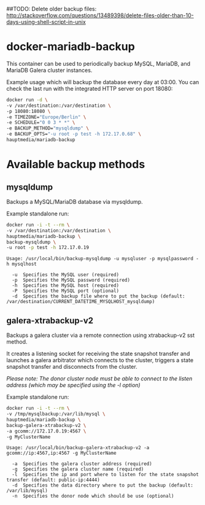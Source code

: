 ##TODO: Delete older backup files: http://stackoverflow.com/questions/13489398/delete-files-older-than-10-days-using-shell-script-in-unix

# docker-mariadb-backup

This container can be used to periodically backup MySQL, MariaDB, and MariaDB Galera cluster instances.

Example usage which will backup the database every day at 03:00. You can check the last run with the integrated HTTP server on port 18080:

```bash
docker run -d \
-v /var/destination:/var/destination \
-p 18080:18080 \
-e TIMEZONE="Europe/Berlin" \
-e SCHEDULE="0 0 3 * *" \
-e BACKUP_METHOD="mysqldump" \
-e BACKUP_OPTS="-u root -p test -h 172.17.0.68" \
hauptmedia/mariadb-backup
```

# Available backup methods

## mysqldump

Backups a MySQL/MariaDB database via mysqldump.

Example standalone run:

```bash
docker run -i -t --rm \
-v /var/destination:/var/destination \
hauptmedia/mariadb-backup \
backup-mysqldump \
-u root -p test -h 172.17.0.19
```

```
Usage: /usr/local/bin/backup-mysqldump -u mysqluser -p mysqlpassword -h mysqlhost

  -u  Specifies the MySQL user (required)
  -p  Specifies the MySQL password (required)
  -h  Specifies the MySQL host (required)
  -P  Specifies the MySQL port (optional)
  -d  Specifies the backup file where to put the backup (default: /var/destination/CURRENT_DATETIME_MYSQLHOST_mysqldump)
```

## galera-xtrabackup-v2

Backups a galera cluster via a remote connection using xtrabackup-v2 sst method.

It creates a listening socket for receiving the state snapshot transfer
and launches a galera arbitrator which connects to the cluster, triggers
a state snapshot transfer and disconnects from the cluster.

*Please note: The donor cluster node must be able to connect to
the listen address (which may be specified using the -l option)*

Example standalone run:

```bash
docker run -i -t --rm \
-v /tmp/mysqlbackup:/var/lib/mysql \
hauptmedia/mariadb-backup \
backup-galera-xtrabackup-v2 \
-a gcomm://172.17.0.19:4567 \
-g MyClusterName 
```

```
Usage: /usr/local/bin/backup-galera-xtrabackup-v2 -a gcomm://ip:4567,ip:4567 -g MyClusterName

  -a  Specifies the galera cluster address (required)
  -g  Specifies the galera cluster name (required)
  -l  Specifies the ip and port where to listen for the state snapshot transfer (default: public-ip:4444)
  -d  Specifies the data directory where to put the backup (default: /var/lib/mysql)
  -n  Specifies the donor node which should be use (optional)
```
